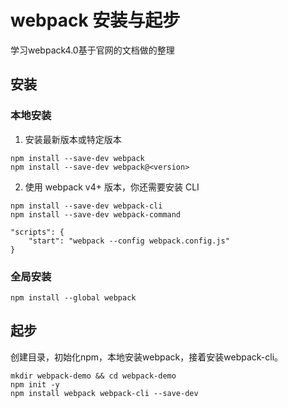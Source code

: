 # webpack 安装与起步
学习webpack4.0基于官网的文档做的整理
## 安装
### 本地安装
1. 安装最新版本或特定版本
```
npm install --save-dev webpack
npm install --save-dev webpack@<version>
```
2. 使用 webpack v4+ 版本，你还需要安装 CLI
```
npm install --save-dev webpack-cli
npm install --save-dev webpack-command
```

[^补充]: 大部分项目推荐本地安装，可以使我们在引入破坏式变更(breaking change)的依赖时，更容易分别升级项目，webpack 通过运行一个或多个npm scripts

```
"scripts": {
    "start": "webpack --config webpack.config.js"
}
```

### 全局安装

```
npm install --global webpack
```
[^补充]: 不推荐全局安装 webpack。这会将你项目中的 webpack 锁定到指定版本，并且在使用不同的 webpack 版本的项目中，可能会导致构建失败。

## 起步

创建目录，初始化npm，本地安装webpack，接着安装webpack-cli。

```
mkdir webpack-demo && cd webpack-demo
npm init -y
npm install webpack webpack-cli --save-dev
```



